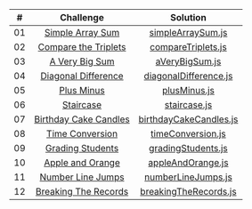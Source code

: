 |  #  |                                                        Challenge                                                        |                                 Solution                                  |
| :-: | :---------------------------------------------------------------------------------------------------------------------: | :-----------------------------------------------------------------------: |
| 01  |          [Simple Array Sum](https://www.hackerrank.com/challenges/simple-array-sum/problem?isFullScreen=true)           |      [simpleArraySum.js](./algorithm_solitions/01-simpleArraySum.js)      |
| 02  |      [Compare the Triplets](https://www.hackerrank.com/challenges/compare-the-triplets/problem?isFullScreen=true)       |     [compareTriplets.js](./algorithm_solitions/02-compareTriplets.js)     |
| 03  |            [A Very Big Sum](https://www.hackerrank.com/challenges/a-very-big-sum/problem?isFullScreen=true)             |         [aVeryBigSum.js](./algorithm_solitions/03-aVeryBigSum.js)         |
| 04  |       [Diagonal Difference](https://www.hackerrank.com/challenges/diagonal-difference/problem?isFullScreen=true)        |  [diagonalDifference.js](./algorithm_solitions/04-diagonalDifference.js)  |
| 05  |                [Plus Minus](https://www.hackerrank.com/challenges/plus-minus/problem?isFullScreen=true)                 |           [plusMinus.js](./algorithm_solitions/05-plusMinus.js)           |
| 06  |                 [Staircase](https://www.hackerrank.com/challenges/staircase/problem?isFullScreen=true)                  |           [staircase.js](./algorithm_solitions/06-staircase.js)           |
| 07  |     [Birthday Cake Candles](https://www.hackerrank.com/challenges/birthday-cake-candles/problem?isFullScreen=true)      | [birthdayCakeCandles.js](./algorithm_solitions/07-birthdayCakeCandles.js) |
| 08  |           [Time Conversion](https://www.hackerrank.com/challenges/time-conversion/problem?isFullScreen=true)            |      [timeConversion.js](./algorithm_solitions/08-timeConversion.js)      |
| 09  |               [Grading Students](https://www.hackerrank.com/challenges/grading/problem?isFullScreen=true)               |     [gradingStudents.js](./algorithm_solitions/09-gradingStudents.js)     |
| 10  |          [Apple and Orange](https://www.hackerrank.com/challenges/apple-and-orange/problem?isFullScreen=true)           |      [appleAndOrange.js](./algorithm_solitions/10-appleAndOrange.js)      |
| 11  |              [Number Line Jumps](https://www.hackerrank.com/challenges/kangaroo/problem?isFullScreen=true)              |     [numberLineJumps.js](./algorithm_solitions/11-numberLineJumps.js)     |
| 12  | [Breaking The Records](https://www.hackerrank.com/challenges/breaking-best-and-worst-records/problem?isFullScreen=true) |  [breakingTheRecords.js](./algorithm_solitions/12-breakingTheRecords.js)  |

